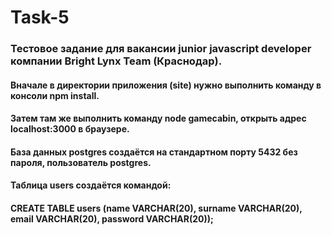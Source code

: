 # Task-5
### Тестовое задание для вакансии junior javascript developer компании Bright Lynx Team (Краснодар).
#### Вначале в директории приложения (site) нужно выполнить команду в консоли npm install.
#### Затем там же выполнить команду node gamecabin, открыть адрес localhost:3000 в браузере.
#### База данных postgres создаётся на стандартном порту 5432 без пароля, пользователь postgres.
#### Таблица users создаётся командой: 
#### CREATE TABLE users (name VARCHAR(20), surname VARCHAR(20), email VARCHAR(20), password VARCHAR(20)); 

